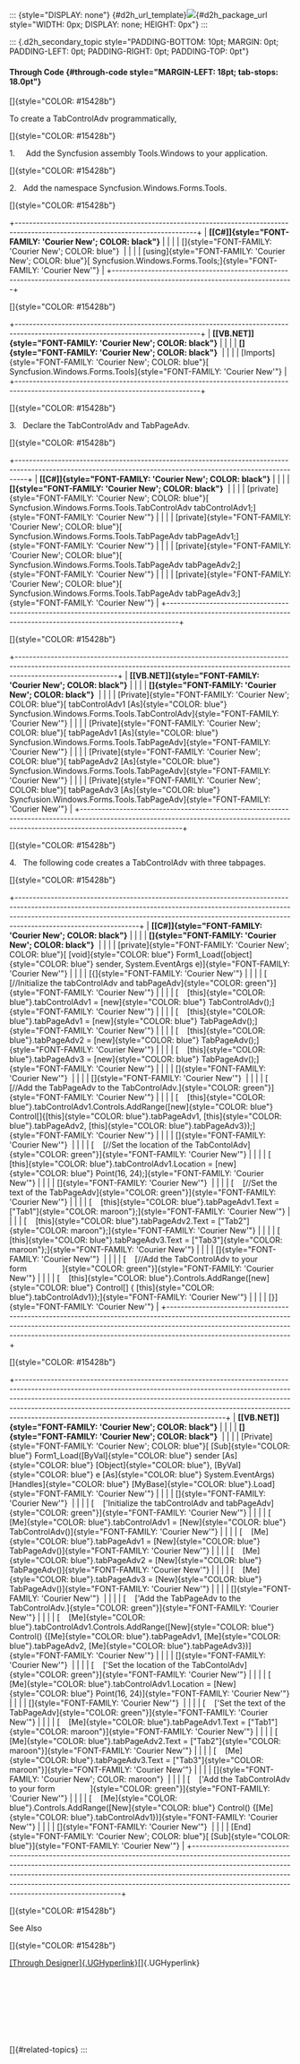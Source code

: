 ::: {style="DISPLAY: none"}
[](ms-xhelp:///?Id=d2h_url_template){#d2h_url_template}![](!package_url!){#d2h_package_url style="WIDTH: 0px; DISPLAY: none; HEIGHT: 0px"}
:::

::: {.d2h_secondary_topic style="PADDING-BOTTOM: 10pt; MARGIN: 0pt; PADDING-LEFT: 0pt; PADDING-RIGHT: 0pt; PADDING-TOP: 0pt"}
#### Through Code {#through-code style="MARGIN-LEFT: 18pt; tab-stops: 18.0pt"}

[]{style="COLOR: #15428b"} 

To create a TabControlAdv programmatically,

[]{style="COLOR: #15428b"} 

1.     Add the Syncfusion assembly Tools.Windows to your application.

[]{style="COLOR: #15428b"} 

2.   Add the namespace Syncfusion.Windows.Forms.Tools.

[]{style="COLOR: #15428b"} 

+--------------------------------------------------------------------------------------------------------------------------------+
| **[\[C#\]]{style="FONT-FAMILY: 'Courier New'; COLOR: black"}**                                                                 |
|                                                                                                                                |
| []{style="FONT-FAMILY: 'Courier New'; COLOR: blue"}                                                                            |
|                                                                                                                                |
| [using]{style="FONT-FAMILY: 'Courier New'; COLOR: blue"}[ Syncfusion.Windows.Forms.Tools;]{style="FONT-FAMILY: 'Courier New'"} |
+--------------------------------------------------------------------------------------------------------------------------------+

[]{style="COLOR: #15428b"} 

+---------------------------------------------------------------------------------------------------------------------------------+
| **[\[VB.NET\]]{style="FONT-FAMILY: 'Courier New'; COLOR: black"}**                                                              |
|                                                                                                                                 |
| **[]{style="FONT-FAMILY: 'Courier New'; COLOR: black"}**                                                                        |
|                                                                                                                                 |
| [Imports]{style="FONT-FAMILY: 'Courier New'; COLOR: blue"}[ Syncfusion.Windows.Forms.Tools]{style="FONT-FAMILY: 'Courier New'"} |
+---------------------------------------------------------------------------------------------------------------------------------+

[]{style="COLOR: #15428b"} 

3.   Declare the TabControlAdv and TabPageAdv.

[]{style="COLOR: #15428b"} 

+---------------------------------------------------------------------------------------------------------------------------------------------------------------+
| **[\[C#\]]{style="FONT-FAMILY: 'Courier New'; COLOR: black"}**                                                                                                |
|                                                                                                                                                               |
| **[]{style="FONT-FAMILY: 'Courier New'; COLOR: black"}**                                                                                                      |
|                                                                                                                                                               |
| [private]{style="FONT-FAMILY: 'Courier New'; COLOR: blue"}[ Syncfusion.Windows.Forms.Tools.TabControlAdv tabControlAdv1;]{style="FONT-FAMILY: 'Courier New'"} |
|                                                                                                                                                               |
| [private]{style="FONT-FAMILY: 'Courier New'; COLOR: blue"}[ Syncfusion.Windows.Forms.Tools.TabPageAdv tabPageAdv1;]{style="FONT-FAMILY: 'Courier New'"}       |
|                                                                                                                                                               |
| [private]{style="FONT-FAMILY: 'Courier New'; COLOR: blue"}[ Syncfusion.Windows.Forms.Tools.TabPageAdv tabPageAdv2;]{style="FONT-FAMILY: 'Courier New'"}       |
|                                                                                                                                                               |
| [private]{style="FONT-FAMILY: 'Courier New'; COLOR: blue"}[ Syncfusion.Windows.Forms.Tools.TabPageAdv tabPageAdv3;]{style="FONT-FAMILY: 'Courier New'"}       |
+---------------------------------------------------------------------------------------------------------------------------------------------------------------+

[]{style="COLOR: #15428b"} 

+----------------------------------------------------------------------------------------------------------------------------------------------------------------------------------------+
| **[\[VB.NET\]]{style="FONT-FAMILY: 'Courier New'; COLOR: black"}**                                                                                                                     |
|                                                                                                                                                                                        |
| **[]{style="FONT-FAMILY: 'Courier New'; COLOR: black"}**                                                                                                                               |
|                                                                                                                                                                                        |
| [Private]{style="FONT-FAMILY: 'Courier New'; COLOR: blue"}[ tabControlAdv1 [As]{style="COLOR: blue"} Syncfusion.Windows.Forms.Tools.TabControlAdv]{style="FONT-FAMILY: 'Courier New'"} |
|                                                                                                                                                                                        |
| [Private]{style="FONT-FAMILY: 'Courier New'; COLOR: blue"}[ tabPageAdv1 [As]{style="COLOR: blue"} Syncfusion.Windows.Forms.Tools.TabPageAdv]{style="FONT-FAMILY: 'Courier New'"}       |
|                                                                                                                                                                                        |
| [Private]{style="FONT-FAMILY: 'Courier New'; COLOR: blue"}[ tabPageAdv2 [As]{style="COLOR: blue"} Syncfusion.Windows.Forms.Tools.TabPageAdv]{style="FONT-FAMILY: 'Courier New'"}       |
|                                                                                                                                                                                        |
| [Private]{style="FONT-FAMILY: 'Courier New'; COLOR: blue"}[ tabPageAdv3 [As]{style="COLOR: blue"} Syncfusion.Windows.Forms.Tools.TabPageAdv]{style="FONT-FAMILY: 'Courier New'"}       |
+----------------------------------------------------------------------------------------------------------------------------------------------------------------------------------------+

[]{style="COLOR: #15428b"} 

4.   The following code creates a TabControlAdv with three tabpages.

[]{style="COLOR: #15428b"} 

+----------------------------------------------------------------------------------------------------------------------------------------------------------------------------------------------------------------------------------------------------------------------------+
| **[\[C#\]]{style="FONT-FAMILY: 'Courier New'; COLOR: black"}**                                                                                                                                                                                                             |
|                                                                                                                                                                                                                                                                            |
| **[]{style="FONT-FAMILY: 'Courier New'; COLOR: black"}**                                                                                                                                                                                                                   |
|                                                                                                                                                                                                                                                                            |
| [private]{style="FONT-FAMILY: 'Courier New'; COLOR: blue"}[ [void]{style="COLOR: blue"} Form1_Load([object]{style="COLOR: blue"} sender, System.EventArgs e)]{style="FONT-FAMILY: 'Courier New'"}                                                                          |
|                                                                                                                                                                                                                                                                            |
| [{]{style="FONT-FAMILY: 'Courier New'"}                                                                                                                                                                                                                                    |
|                                                                                                                                                                                                                                                                            |
| [    [//Initialize the tabControlAdv and tabPageAdv]{style="COLOR: green"}]{style="FONT-FAMILY: 'Courier New'"}                                                                                                                                                            |
|                                                                                                                                                                                                                                                                            |
| [    [this]{style="COLOR: blue"}.tabControlAdv1 = [new]{style="COLOR: blue"} TabControlAdv();]{style="FONT-FAMILY: 'Courier New'"}                                                                                                                                         |
|                                                                                                                                                                                                                                                                            |
| [    [this]{style="COLOR: blue"}.tabPageAdv1 = [new]{style="COLOR: blue"} TabPageAdv();]{style="FONT-FAMILY: 'Courier New'"}                                                                                                                                               |
|                                                                                                                                                                                                                                                                            |
| [    [this]{style="COLOR: blue"}.tabPageAdv2 = [new]{style="COLOR: blue"} TabPageAdv();]{style="FONT-FAMILY: 'Courier New'"}                                                                                                                                               |
|                                                                                                                                                                                                                                                                            |
| [    [this]{style="COLOR: blue"}.tabPageAdv3 = [new]{style="COLOR: blue"} TabPageAdv();]{style="FONT-FAMILY: 'Courier New'"}                                                                                                                                               |
|                                                                                                                                                                                                                                                                            |
| []{style="FONT-FAMILY: 'Courier New'"}                                                                                                                                                                                                                                     |
|                                                                                                                                                                                                                                                                            |
| []{style="FONT-FAMILY: 'Courier New'"}                                                                                                                                                                                                                                     |
|                                                                                                                                                                                                                                                                            |
| [    [//Add the TabPageAdv to the TabControlAdv.]{style="COLOR: green"}]{style="FONT-FAMILY: 'Courier New'"}                                                                                                                                                               |
|                                                                                                                                                                                                                                                                            |
| [    [this]{style="COLOR: blue"}.tabControlAdv1.Controls.AddRange([new]{style="COLOR: blue"} Control\[\]{[this]{style="COLOR: blue"}.tabPageAdv1, [this]{style="COLOR: blue"}.tabPageAdv2, [this]{style="COLOR: blue"}.tabPageAdv3});]{style="FONT-FAMILY: 'Courier New'"} |
|                                                                                                                                                                                                                                                                            |
| []{style="FONT-FAMILY: 'Courier New'"}                                                                                                                                                                                                                                     |
|                                                                                                                                                                                                                                                                            |
| [    [//Set the location of the TabContolAdv]{style="COLOR: green"}]{style="FONT-FAMILY: 'Courier New'"}                                                                                                                                                                   |
|                                                                                                                                                                                                                                                                            |
| [    [this]{style="COLOR: blue"}.tabControlAdv1.Location = [new]{style="COLOR: blue"} Point(16, 24);]{style="FONT-FAMILY: 'Courier New'"}                                                                                                                                  |
|                                                                                                                                                                                                                                                                            |
| []{style="FONT-FAMILY: 'Courier New'"}                                                                                                                                                                                                                                     |
|                                                                                                                                                                                                                                                                            |
| [    [//Set the text of the TabPageAdv]{style="COLOR: green"}]{style="FONT-FAMILY: 'Courier New'"}                                                                                                                                                                         |
|                                                                                                                                                                                                                                                                            |
| [    [this]{style="COLOR: blue"}.tabPageAdv1.Text = [\"Tab1\"]{style="COLOR: maroon"};]{style="FONT-FAMILY: 'Courier New'"}                                                                                                                                                |
|                                                                                                                                                                                                                                                                            |
| [    [this]{style="COLOR: blue"}.tabPageAdv2.Text = [\"Tab2\"]{style="COLOR: maroon"};]{style="FONT-FAMILY: 'Courier New'"}                                                                                                                                                |
|                                                                                                                                                                                                                                                                            |
| [    [this]{style="COLOR: blue"}.tabPageAdv3.Text = [\"Tab3\"]{style="COLOR: maroon"};]{style="FONT-FAMILY: 'Courier New'"}                                                                                                                                                |
|                                                                                                                                                                                                                                                                            |
| []{style="FONT-FAMILY: 'Courier New'"}                                                                                                                                                                                                                                     |
|                                                                                                                                                                                                                                                                            |
| [    [//Add the TabControlAdv to your form                ]{style="COLOR: green"}]{style="FONT-FAMILY: 'Courier New'"}                                                                                                                                                     |
|                                                                                                                                                                                                                                                                            |
| [    [this]{style="COLOR: blue"}.Controls.AddRange([new]{style="COLOR: blue"} Control\[\] { [this]{style="COLOR: blue"}.tabControlAdv1});]{style="FONT-FAMILY: 'Courier New'"}                                                                                             |
|                                                                                                                                                                                                                                                                            |
| [}]{style="FONT-FAMILY: 'Courier New'"}                                                                                                                                                                                                                                    |
+----------------------------------------------------------------------------------------------------------------------------------------------------------------------------------------------------------------------------------------------------------------------------+

[]{style="COLOR: #15428b"} 

+----------------------------------------------------------------------------------------------------------------------------------------------------------------------------------------------------------------------------------------------------------------------------------------------------------------------------------------------------------------------------------+
| **[\[VB.NET\]]{style="FONT-FAMILY: 'Courier New'; COLOR: black"}**                                                                                                                                                                                                                                                                                                               |
|                                                                                                                                                                                                                                                                                                                                                                                  |
| **[]{style="FONT-FAMILY: 'Courier New'; COLOR: black"}**                                                                                                                                                                                                                                                                                                                         |
|                                                                                                                                                                                                                                                                                                                                                                                  |
| [Private]{style="FONT-FAMILY: 'Courier New'; COLOR: blue"}[ [Sub]{style="COLOR: blue"} Form1_Load([ByVal]{style="COLOR: blue"} sender [As]{style="COLOR: blue"} [Object]{style="COLOR: blue"}, [ByVal]{style="COLOR: blue"} e [As]{style="COLOR: blue"} System.EventArgs) [Handles]{style="COLOR: blue"} [MyBase]{style="COLOR: blue"}.Load]{style="FONT-FAMILY: 'Courier New'"} |
|                                                                                                                                                                                                                                                                                                                                                                                  |
| []{style="FONT-FAMILY: 'Courier New'"}                                                                                                                                                                                                                                                                                                                                           |
|                                                                                                                                                                                                                                                                                                                                                                                  |
| [    [\'Initialize the tabControlAdv and tabPageAdv]{style="COLOR: green"}]{style="FONT-FAMILY: 'Courier New'"}                                                                                                                                                                                                                                                                  |
|                                                                                                                                                                                                                                                                                                                                                                                  |
| [    [Me]{style="COLOR: blue"}.tabControlAdv1 = [New]{style="COLOR: blue"} TabControlAdv()]{style="FONT-FAMILY: 'Courier New'"}                                                                                                                                                                                                                                                  |
|                                                                                                                                                                                                                                                                                                                                                                                  |
| [    [Me]{style="COLOR: blue"}.tabPageAdv1 = [New]{style="COLOR: blue"} TabPageAdv()]{style="FONT-FAMILY: 'Courier New'"}                                                                                                                                                                                                                                                        |
|                                                                                                                                                                                                                                                                                                                                                                                  |
| [    [Me]{style="COLOR: blue"}.tabPageAdv2 = [New]{style="COLOR: blue"} TabPageAdv()]{style="FONT-FAMILY: 'Courier New'"}                                                                                                                                                                                                                                                        |
|                                                                                                                                                                                                                                                                                                                                                                                  |
| [    [Me]{style="COLOR: blue"}.tabPageAdv3 = [New]{style="COLOR: blue"} TabPageAdv()]{style="FONT-FAMILY: 'Courier New'"}                                                                                                                                                                                                                                                        |
|                                                                                                                                                                                                                                                                                                                                                                                  |
| []{style="FONT-FAMILY: 'Courier New'"}                                                                                                                                                                                                                                                                                                                                           |
|                                                                                                                                                                                                                                                                                                                                                                                  |
| [    [\'Add the TabPageAdv to the TabControlAdv.]{style="COLOR: green"}]{style="FONT-FAMILY: 'Courier New'"}                                                                                                                                                                                                                                                                     |
|                                                                                                                                                                                                                                                                                                                                                                                  |
| [    [Me]{style="COLOR: blue"}.tabControlAdv1.Controls.AddRange([New]{style="COLOR: blue"} Control() {[Me]{style="COLOR: blue"}.tabPageAdv1, [Me]{style="COLOR: blue"}.tabPageAdv2, [Me]{style="COLOR: blue"}.tabPageAdv3})]{style="FONT-FAMILY: 'Courier New'"}                                                                                                                 |
|                                                                                                                                                                                                                                                                                                                                                                                  |
| []{style="FONT-FAMILY: 'Courier New'"}                                                                                                                                                                                                                                                                                                                                           |
|                                                                                                                                                                                                                                                                                                                                                                                  |
| [    [\'Set the location of the TabContolAdv]{style="COLOR: green"}]{style="FONT-FAMILY: 'Courier New'"}                                                                                                                                                                                                                                                                         |
|                                                                                                                                                                                                                                                                                                                                                                                  |
| [    [Me]{style="COLOR: blue"}.tabControlAdv1.Location = [New]{style="COLOR: blue"} Point(16, 24)]{style="FONT-FAMILY: 'Courier New'"}                                                                                                                                                                                                                                           |
|                                                                                                                                                                                                                                                                                                                                                                                  |
| []{style="FONT-FAMILY: 'Courier New'"}                                                                                                                                                                                                                                                                                                                                           |
|                                                                                                                                                                                                                                                                                                                                                                                  |
| [    [\'Set the text of the TabPageAdv]{style="COLOR: green"}]{style="FONT-FAMILY: 'Courier New'"}                                                                                                                                                                                                                                                                               |
|                                                                                                                                                                                                                                                                                                                                                                                  |
| [    [Me]{style="COLOR: blue"}.tabPageAdv1.Text = [\"Tab1\"]{style="COLOR: maroon"}]{style="FONT-FAMILY: 'Courier New'"}                                                                                                                                                                                                                                                         |
|                                                                                                                                                                                                                                                                                                                                                                                  |
| [    [Me]{style="COLOR: blue"}.tabPageAdv2.Text = [\"Tab2\"]{style="COLOR: maroon"}]{style="FONT-FAMILY: 'Courier New'"}                                                                                                                                                                                                                                                         |
|                                                                                                                                                                                                                                                                                                                                                                                  |
| [    [Me]{style="COLOR: blue"}.tabPageAdv3.Text = [\"Tab3\"]{style="COLOR: maroon"}]{style="FONT-FAMILY: 'Courier New'"}                                                                                                                                                                                                                                                         |
|                                                                                                                                                                                                                                                                                                                                                                                  |
| []{style="FONT-FAMILY: 'Courier New'; COLOR: maroon"}                                                                                                                                                                                                                                                                                                                            |
|                                                                                                                                                                                                                                                                                                                                                                                  |
| [    [\'Add the TabControlAdv to your form                ]{style="COLOR: green"}]{style="FONT-FAMILY: 'Courier New'"}                                                                                                                                                                                                                                                           |
|                                                                                                                                                                                                                                                                                                                                                                                  |
| [    [Me]{style="COLOR: blue"}.Controls.AddRange([New]{style="COLOR: blue"} Control() {[Me]{style="COLOR: blue"}.tabControlAdv1})]{style="FONT-FAMILY: 'Courier New'"}                                                                                                                                                                                                           |
|                                                                                                                                                                                                                                                                                                                                                                                  |
| []{style="FONT-FAMILY: 'Courier New'"}                                                                                                                                                                                                                                                                                                                                           |
|                                                                                                                                                                                                                                                                                                                                                                                  |
| [End]{style="FONT-FAMILY: 'Courier New'; COLOR: blue"}[ [Sub]{style="COLOR: blue"}]{style="FONT-FAMILY: 'Courier New'"}                                                                                                                                                                                                                                                          |
+----------------------------------------------------------------------------------------------------------------------------------------------------------------------------------------------------------------------------------------------------------------------------------------------------------------------------------------------------------------------------------+

[]{style="COLOR: #15428b"} 

See Also

[]{style="COLOR: #15428b"} 

[[Through Designer]{.UGHyperlink}](../../../../../../../../Documents%20and%20Settings/sylviap/Desktop/Tools%20-%20Part%202.docx#_Through_Designer_5)[]{.UGHyperlink}

 

 

                                  

 

[]{#related-topics}
:::
